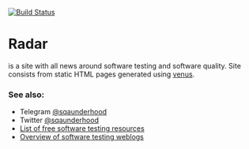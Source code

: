 [![Build Status](https://travis-ci.org/ligurio/radar.svg?branch=master)](https://travis-ci.org/ligurio/radar)

# Radar

is a site with all news around software testing and software quality. Site consists from static HTML pages generated using
[venus](http://www.intertwingly.net/code/venus/).

### See also:

- Telegram [@sqaunderhood](https://t.me/sqaunderhood)
- Twitter [@sqaunderhood](https://twitter.com/sqaunderhood)
- [List of free software testing resources](https://github.com/ligurio/awesome-software-quality)
- [Overview of software testing weblogs](http://www.testingreferences.com/testingblogs.php)
